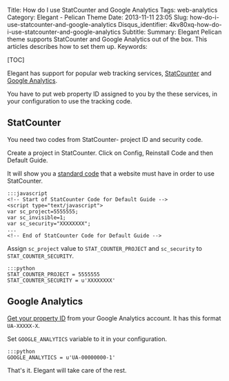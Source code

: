 Title: How do I use StatCounter and Google Analytics
Tags: web-analytics
Category: Elegant - Pelican Theme
Date: 2013-11-11 23:05
Slug: how-do-i-use-statcounter-and-google-analytics
Disqus_identifier: 4kv80xq-how-do-i-use-statcounter-and-google-analytics
Subtitle: 
Summary: Elegant Pelican theme supports StatCounter and Google Analytics out of
    the box. This articles describes how to set them up.
Keywords: 

[TOC]

Elegant has support for popular web tracking services,
[StatCounter](http://statcounter.com/) and [Google
Analytics](http://www.google.com/analytics/).

You have to put web property ID assigned to you by the these services, in your
configuration to use the tracking code.

StatCounter
-----------

You need two codes from StatCounter- project ID and security code.

Create a project in StatCounter. Click on Config, Reinstall Code and then
Default Guide.

It will show you a [standard
code](http://statcounter.com/support/knowledge-base/14/)
that a website must have in order to use StatCounter.

    :::javascript
    <!-- Start of StatCounter Code for Default Guide -->
    <script type="text/javascript">
    var sc_project=5555555;
    var sc_invisible=1;
    var sc_security="XXXXXXXX";
    ...
    <!-- End of StatCounter Code for Default Guide -->

Assign `sc_project` value to `STAT_COUNTER_PROJECT` and `sc_security` to `STAT_COUNTER_SECURITY`.

    :::python
    STAT_COUNTER_PROJECT = 5555555
    STAT_COUNTER_SECURITY = u'XXXXXXXX'

Google Analytics
----------------

[Get your property
ID](https://support.google.com/analytics/answer/1032385?hl=en) from your Google
Analytics account. It has this format `UA-XXXXX-X`.

Set `GOOGLE_ANALYTICS` variable to it in your configuration.

    :::python
    GOOGLE_ANALYTICS = u'UA-00000000-1'

That's it. Elegant will take care of the rest.

